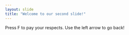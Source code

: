 ```yaml
---
layout: slide
title: "Welcome to our second slide!"
---
```

Press F to pay your respects.
Use the left arrow to go back!
